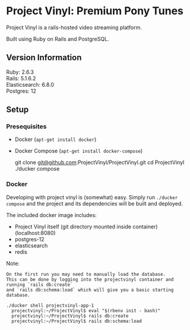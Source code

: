 # Project Vinyl: Premium Pony Tunes

Project Vinyl is a rails-hosted video streaming platform.

Built using Ruby on Rails and PostgreSQL.

## Version Information
Ruby: 2.6.3 \
Rails: 5.1.6.2 \
Elasticsearch: 6.8.0 \
Postgres: 12

## Setup

### Presequisites

 - Docker (`apt-get install docker`)
 - Docker Compose (`apt-get install docker-compose`)

    git clone git@github.com:ProjectVinyl/ProjectVinyl.git
    cd ProjectVinyl
    ./ducker compose

### Docker

Developing with project vinyl is (somewhat) easy.
Simply run `./ducker compose` and the project and its dependencies will be built and deployed.

The included docker image includes:
 - Project Vinyl itself (git directory mounted inside container) (localhost:8080)
 - postgres-12
 - elasticsearch
 - redis

Note:

    On the first run you may need to manually load the database.
    This can be done by logging into the projectvinyl container and running `rails db:create`
    and `rails db:schema:load` which will give you a basic starting database.

    ./ducker shell projectvinyl-app-1
      projectvinyl:~/ProjectVinyl$ eval "$(rbenv init - bash)"
      projectvinyl:~/ProjectVinyl$ rails db:create
      projectvinyl:~/ProjectVinyl$ rails db:schema:load

